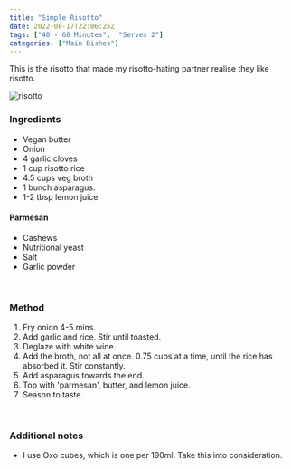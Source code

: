 ```yaml
---
title: "Simple Risotto"
date: 2022-08-17T22:06:25Z
tags: ["40 - 60 Minutes",  "Serves 2"]
categories: ["Main Dishes"]
---
```

This is the risotto that made my risotto-hating partner realise they like risotto.
&nbsp;

![risotto](/risotto.jpg)

### Ingredients
* Vegan butter
* Onion
* 4 garlic cloves
* 1 cup risotto rice
* 4.5 cups veg broth
* 1 bunch asparagus.
* 1-2 tbsp lemon juice
#### Parmesan
* Cashews
* Nutritional yeast
* Salt
* Garlic powder
&nbsp;

&nbsp;
### Method
1. Fry onion 4-5 mins.
2. Add garlic and rice. Stir until toasted.
3. Deglaze with white wine.
4. Add the broth, not all at once. 0.75 cups at a time, until the rice has absorbed it. Stir constantly.
5. Add asparagus towards the end.
6. Top with 'parmesan', butter, and lemon juice.
7. Season to taste.
&nbsp;

&nbsp;
### Additional notes
* I use Oxo cubes, which is one per 190ml. Take this into consideration.


